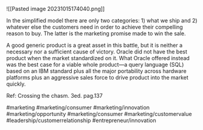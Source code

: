 ![[Pasted image 20231015174040.png]]

In the simplified model there are only two categories: 1) what we ship and 2) whatever else the customers need in order to achieve their compelling reason to buy. 
The latter is the marketing promise made to win the sale.

A good generic product is a great asset in this battle, but it is neither a necessary nor a sufficient cause of victory. Oracle did not have the best product when the market standardized on it. What Oracle offered instead was the best case for a viable whole product—a query language (SQL) based on an IBM standard plus all the major portability across hardware platforms plus an aggressive sales force to drive product into the market quickly.

Ref: Crossing the chasm. 3ed. pag.137

#marketing #marketing/consumer #marketing/innovation #marketing/opportunity #marketing/consumer #marketing/customervalue #leadership/customerrelationship #entrepreneur/innovation 

